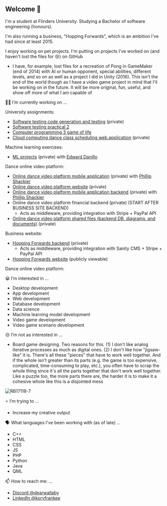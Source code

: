 ## Welcome 👋

I'm a student at Flinders University. Studying a Bachelor of software engineering (honours). 

I'm also running a business, "Hopping Forwards", which is an ambition I've had since at least 2015. 


I enjoy working on pet projects. I'm putting on projects I've worked on (and haven't lost the files for 😢) on GitHub
* I have, for example, lost files for a recreation of Pong in GameMaker (end of 2014) with AI or human opponent, special abilities, different levels, and so on as well as a project I did in Unity (2016). This isn't the end of the world though as I have a video game project in mind that I'll be working on in the future. It will be more original, fun, useful, and show off more of what I am capable of

👨‍💻 I’m currently working on ...

University assignments:
* [Software testing code generation and testing](https://github.com/ProjectsKoryHasWorkedOn/2025_Software_Testing_Code_Generation_And_Testing) (private)
* [Software testing practical 2](https://github.com/ProjectsKoryHasWorkedOn/2025_Software_testing_practical_2)
* [Computer programming 3 game of life](https://github.com/ProjectsKoryHasWorkedOn/2025_Game_of_life)
* [Cloud computing dance class scheduling web application](https://github.com/ProjectsKoryHasWorkedOn/2025_Cloud_Backend) (private)

Machine learning exercises:
* [ML projects](https://github.com/ProjectsKoryHasWorkedOn/2025_ML_Projects) (private) with [Edward Danillo](https://github.com/ed-cordero)

Dance online video platform:
* [Online dance video platform mobile application](https://github.com/ProjectsKoryHasWorkedOn/DanceSyllabusesApp_2024) (private) with [Phillip Shackier](https://github.com/CppPhil)
* [Online dance video platform website](https://dancesyllabuses.com) (private)
* [Online dance video platform mobile application backend](https://github.com/ProjectsKoryHasWorkedOn/2024_Dance_Syllabuses_App_Backend) (private) with [Phillip Shackier](https://github.com/CppPhil)
* Online dance video platform financial backend (private) (START AFTER BUSINESS SITE BACKEND)
  * Acts as middleware, providing integration with Stripe + PayPal API
* [Online dance video platform shared files (backend DB, diagrams, and documents)](https://github.com/ProjectsKoryHasWorkedOn/2024_Dance_Syllabuses_App_Backend_Data) (private)

Business website:
* [Hopping Forwards backend](https://github.com/ProjectsKoryHasWorkedOn/2024_Hopping_Forwards_Server) (private)
  * Acts as middleware, providing integration with Sanity CMS + Stripe + PayPal API
* [Hopping Forwards website](https://hoppingforwards.com/) (publicly viewable)

Dance online video platform:

😀 I’m interested in ...
* Desktop development
* App development
* Web development
* Database development
* Data science
* Machine learning model development
* Video game development
* Video game scenario development

😒 I’m not as interested in ...
* Board game designing. Two reasons for this. (1) I don't like analog iterative processes as much as digital ones. (2) I don't like how "jigsaw-like" it is. There's all these "pieces" that have to work well together. And if the whole isn't greater than its parts (e.g. the game is too expensive, complicated, time-consuming to play, etc.), you often have to scrap the whole thing since it's all the parts together that don't work well together. Like a puzzle too, the more parts there are, the harder it is to make it a cohesive whole like this is a disjointed mess

![RB17118-7](https://github.com/user-attachments/assets/46108138-2a1a-40e8-9f06-2c7491b5218b)


  

⭐ I’m trying to ...
* Increase my creative output
  
🗣️ What languages I've been working with (as of late) ...
* C++
* HTML
* CSS
* JS
* PHP
* Python
* Java
* QML


📫 How to reach me: ...
* [Discord @dearwallaby](https://discord.com/users/users/351352351870943233)
* [LinkedIn @koryfrankee](https://www.linkedin.com/in/koryfrankee/)






